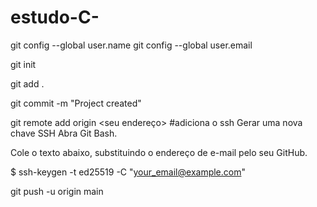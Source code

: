 # estudo-C-

git config --global user.name <seu nome>
git config --global user.email <seu email>

git init

git add .

git commit -m "Project created"

git remote add origin <seu endereço>
#adiciona o ssh
Gerar uma nova chave SSH
Abra Git Bash.

Cole o texto abaixo, substituindo o endereço de e-mail pelo seu GitHub.

$ ssh-keygen -t ed25519 -C "your_email@example.com"

git push -u origin main
